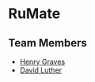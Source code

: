 # RuMate
## Team Members
* [Henry Graves](https://github.com/HenryGraves)
* [David Luther](https://github.com/DavidLuther)
